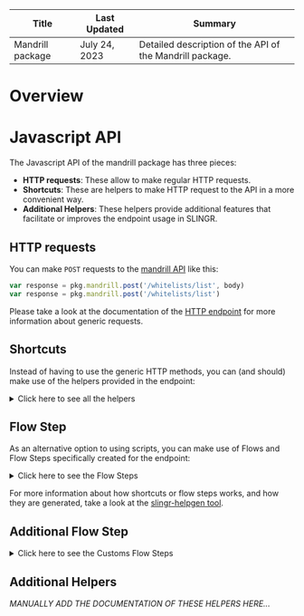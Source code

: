 <table>
    <thead>
    <tr>
        <th>Title</th>
        <th>Last Updated</th>
        <th>Summary</th>
    </tr>
    </thead>
    <tbody>
    <tr>
        <td>Mandrill package</td>
        <td>July 24, 2023</td>
        <td>Detailed description of the API of the Mandrill package.</td>
    </tr>
    </tbody>
</table>

# Overview

# Javascript API

The Javascript API of the mandrill package has three pieces:

- **HTTP requests**: These allow to make regular HTTP requests.
- **Shortcuts**: These are helpers to make HTTP request to the API in a more convenient way.
- **Additional Helpers**: These helpers provide additional features that facilitate or improves the endpoint usage in SLINGR.

## HTTP requests
You can make `POST` requests to the [mandrill API](API_URL_HERE) like this:
```javascript
var response = pkg.mandrill.post('/whitelists/list', body)
var response = pkg.mandrill.post('/whitelists/list')
```

Please take a look at the documentation of the [HTTP endpoint](https://github.com/slingr-stack/http-endpoint#javascript-api)
for more information about generic requests.

## Shortcuts

Instead of having to use the generic HTTP methods, you can (and should) make use of the helpers provided in the endpoint:
<details>
    <summary>Click here to see all the helpers</summary>

<br>

* API URL: '/users/info'
* HTTP Method: 'POST'
```javascript
pkg.mandrill.users.info.post(body)
```
---
* API URL: '/users/ping'
* HTTP Method: 'POST'
```javascript
pkg.mandrill.users.ping.post(body)
```
---
* API URL: '/users/ping2'
* HTTP Method: 'POST'
```javascript
pkg.mandrill.users.ping2.post(body)
```
---
* API URL: '/users/senders'
* HTTP Method: 'POST'
```javascript
pkg.mandrill.users.senders.post(body)
```
---
* API URL: '/messages/send'
* HTTP Method: 'POST'
```javascript
pkg.mandrill.messages.send.post(body)
```
---
* API URL: '/messages/send-template'
* HTTP Method: 'POST'
```javascript
pkg.mandrill.messages.sendTemplate.post(body)
```
---
* API URL: '/messages/search'
* HTTP Method: 'POST'
```javascript
pkg.mandrill.messages.search.post(body)
```
---
* API URL: '/messages/search-time-series'
* HTTP Method: 'POST'
```javascript
pkg.mandrill.messages.searchTimeSeries.post(body)
```
---
* API URL: '/messages/info'
* HTTP Method: 'POST'
```javascript
pkg.mandrill.messages.info.post(body)
```
---
* API URL: '/messages/content'
* HTTP Method: 'POST'
```javascript
pkg.mandrill.messages.content.post(body)
```
---
* API URL: '/messages/parse'
* HTTP Method: 'POST'
```javascript
pkg.mandrill.messages.parse.post(body)
```
---
* API URL: '/messages/send-raw'
* HTTP Method: 'POST'
```javascript
pkg.mandrill.messages.sendRaw.post(body)
```
---
* API URL: '/messages/list-scheduled'
* HTTP Method: 'POST'
```javascript
pkg.mandrill.messages.listScheduled.post(body)
```
---
* API URL: '/messages/cancel-scheduled'
* HTTP Method: 'POST'
```javascript
pkg.mandrill.messages.cancelScheduled.post(body)
```
---
* API URL: '/messages/reschedule'
* HTTP Method: 'POST'
```javascript
pkg.mandrill.messages.reschedule.post(body)
```
---
* API URL: '/tags/list'
* HTTP Method: 'POST'
```javascript
pkg.mandrill.tags.list.post(body)
```
---
* API URL: '/tags/delete'
* HTTP Method: 'POST'
```javascript
pkg.mandrill.tags.delete.post(body)
```
---
* API URL: '/tags/info'
* HTTP Method: 'POST'
```javascript
pkg.mandrill.tags.info.post(body)
```
---
* API URL: '/tags/time-series'
* HTTP Method: 'POST'
```javascript
pkg.mandrill.tags.timeSeries.post(body)
```
---
* API URL: '/tags/all-time-series'
* HTTP Method: 'POST'
```javascript
pkg.mandrill.tags.allTimeSeries.post(body)
```
---
* API URL: '/rejects/add'
* HTTP Method: 'POST'
```javascript
pkg.mandrill.rejects.add.post(body)
```
---
* API URL: '/rejects/list'
* HTTP Method: 'POST'
```javascript
pkg.mandrill.rejects.list.post(body)
```
---
* API URL: '/rejects/delete'
* HTTP Method: 'POST'
```javascript
pkg.mandrill.rejects.delete.post(body)
```
---
* API URL: '/whitelists/add'
* HTTP Method: 'POST'
```javascript
pkg.mandrill.whitelists.add.post(body)
```
---
* API URL: '/whitelists/list'
* HTTP Method: 'POST'
```javascript
pkg.mandrill.whitelists.list.post(body)
```
---
* API URL: '/whitelists/delete'
* HTTP Method: 'POST'
```javascript
pkg.mandrill.whitelists.delete.post(body)
```
---
* API URL: '/senders/list'
* HTTP Method: 'POST'
```javascript
pkg.mandrill.senders.list.post(body)
```
---
* API URL: '/senders/domains'
* HTTP Method: 'POST'
```javascript
pkg.mandrill.senders.domains.post(body)
```
---
* API URL: '/senders/add-domain'
* HTTP Method: 'POST'
```javascript
pkg.mandrill.senders.addDomain.post(body)
```
---
* API URL: '/senders/check-domain'
* HTTP Method: 'POST'
```javascript
pkg.mandrill.senders.checkDomain.post(body)
```
---
* API URL: '/senders/verify-domain'
* HTTP Method: 'POST'
```javascript
pkg.mandrill.senders.verifyDomain.post(body)
```
---
* API URL: '/senders/info'
* HTTP Method: 'POST'
```javascript
pkg.mandrill.senders.info.post(body)
```
---
* API URL: '/senders/time-series'
* HTTP Method: 'POST'
```javascript
pkg.mandrill.senders.timeSeries.post(body)
```
---
* API URL: '/urls/list'
* HTTP Method: 'POST'
```javascript
pkg.mandrill.urls.list.post(body)
```
---
* API URL: '/urls/search'
* HTTP Method: 'POST'
```javascript
pkg.mandrill.urls.search.post(body)
```
---
* API URL: '/urls/time-series'
* HTTP Method: 'POST'
```javascript
pkg.mandrill.urls.timeSeries.post(body)
```
---
* API URL: '/urls/tracking-domains'
* HTTP Method: 'POST'
```javascript
pkg.mandrill.urls.trackingDomains.post(body)
```
---
* API URL: '/urls/check-tracking-domain'
* HTTP Method: 'POST'
```javascript
pkg.mandrill.urls.checkTrackingDomain.post(body)
```
---
* API URL: '/templates/add'
* HTTP Method: 'POST'
```javascript
pkg.mandrill.templates.add.post(body)
```
---
* API URL: '/templates/info'
* HTTP Method: 'POST'
```javascript
pkg.mandrill.templates.info.post(body)
```
---
* API URL: '/templates/update'
* HTTP Method: 'POST'
```javascript
pkg.mandrill.templates.update.post(body)
```
---
* API URL: '/templates/publish'
* HTTP Method: 'POST'
```javascript
pkg.mandrill.templates.publish.post(body)
```
---
* API URL: '/templates/delete'
* HTTP Method: 'POST'
```javascript
pkg.mandrill.templates.delete.post(body)
```
---
* API URL: '/templates/list'
* HTTP Method: 'POST'
```javascript
pkg.mandrill.templates.list.post(body)
```
---
* API URL: '/templates/time-series'
* HTTP Method: 'POST'
```javascript
pkg.mandrill.templates.timeSeries.post(body)
```
---
* API URL: '/templates/render'
* HTTP Method: 'POST'
```javascript
pkg.mandrill.templates.render.post(body)
```
---
* API URL: '/webhooks/list'
* HTTP Method: 'POST'
```javascript
pkg.mandrill.webhooks.list.post(body)
```
---
* API URL: '/webhooks/add'
* HTTP Method: 'POST'
```javascript
pkg.mandrill.webhooks.add.post(body)
```
---
* API URL: '/webhooks/info'
* HTTP Method: 'POST'
```javascript
pkg.mandrill.webhooks.info.post(body)
```
---
* API URL: '/webhooks/update'
* HTTP Method: 'POST'
```javascript
pkg.mandrill.webhooks.update.post(body)
```
---
* API URL: '/webhooks/delete'
* HTTP Method: 'POST'
```javascript
pkg.mandrill.webhooks.delete.post(body)
```
---
* API URL: '/subaccounts/list'
* HTTP Method: 'POST'
```javascript
pkg.mandrill.subaccounts.list.post(body)
```
---
* API URL: '/subaccounts/add'
* HTTP Method: 'POST'
```javascript
pkg.mandrill.subaccounts.add.post(body)
```
---
* API URL: '/subaccounts/info'
* HTTP Method: 'POST'
```javascript
pkg.mandrill.subaccounts.info.post(body)
```
---
* API URL: '/subaccounts/update'
* HTTP Method: 'POST'
```javascript
pkg.mandrill.subaccounts.update.post(body)
```
---
* API URL: '/subaccounts/delete'
* HTTP Method: 'POST'
```javascript
pkg.mandrill.subaccounts.delete.post(body)
```
---
* API URL: '/subaccounts/pause'
* HTTP Method: 'POST'
```javascript
pkg.mandrill.subaccounts.pause.post(body)
```
---
* API URL: '/subaccounts/resume'
* HTTP Method: 'POST'
```javascript
pkg.mandrill.subaccounts.resume.post(body)
```
---
* API URL: '/inbound/domains'
* HTTP Method: 'POST'
```javascript
pkg.mandrill.inbound.domains.post(body)
```
---
* API URL: '/inbound/add-domain'
* HTTP Method: 'POST'
```javascript
pkg.mandrill.inbound.addDomain.post(body)
```
---
* API URL: '/inbound/check-domain'
* HTTP Method: 'POST'
```javascript
pkg.mandrill.inbound.checkDomain.post(body)
```
---
* API URL: '/inbound/delete-domain'
* HTTP Method: 'POST'
```javascript
pkg.mandrill.inbound.deleteDomain.post(body)
```
---
* API URL: '/inbound/routes'
* HTTP Method: 'POST'
```javascript
pkg.mandrill.inbound.routes.post(body)
```
---
* API URL: '/inbound/add-route'
* HTTP Method: 'POST'
```javascript
pkg.mandrill.inbound.addRoute.post(body)
```
---
* API URL: '/inbound/update-route'
* HTTP Method: 'POST'
```javascript
pkg.mandrill.inbound.updateRoute.post(body)
```
---
* API URL: '/inbound/delete-route'
* HTTP Method: 'POST'
```javascript
pkg.mandrill.inbound.deleteRoute.post(body)
```
---
* API URL: '/inbound/send-raw'
* HTTP Method: 'POST'
```javascript
pkg.mandrill.inbound.sendRaw.post(body)
```
---
* API URL: '/exports/info'
* HTTP Method: 'POST'
```javascript
pkg.mandrill.exports.info.post(body)
```
---
* API URL: '/exports/list'
* HTTP Method: 'POST'
```javascript
pkg.mandrill.exports.list.post(body)
```
---
* API URL: '/exports/rejects'
* HTTP Method: 'POST'
```javascript
pkg.mandrill.exports.rejects.post(body)
```
---
* API URL: '/exports/whitelist'
* HTTP Method: 'POST'
```javascript
pkg.mandrill.exports.whitelist.post(body)
```
---
* API URL: '/exports/activity'
* HTTP Method: 'POST'
```javascript
pkg.mandrill.exports.activity.post(body)
```
---
* API URL: '/ips/list'
* HTTP Method: 'POST'
```javascript
pkg.mandrill.ips.list.post(body)
```
---
* API URL: '/ips/info'
* HTTP Method: 'POST'
```javascript
pkg.mandrill.ips.info.post(body)
```
---
* API URL: '/ips/provision'
* HTTP Method: 'POST'
```javascript
pkg.mandrill.ips.provision.post(body)
```
---
* API URL: '/ips/start-warmup'
* HTTP Method: 'POST'
```javascript
pkg.mandrill.ips.startWarmup.post(body)
```
---
* API URL: '/ips/cancel-warmup'
* HTTP Method: 'POST'
```javascript
pkg.mandrill.ips.cancelWarmup.post(body)
```
---
* API URL: '/ips/set-pool'
* HTTP Method: 'POST'
```javascript
pkg.mandrill.ips.setPool.post(body)
```
---
* API URL: '/ips/delete'
* HTTP Method: 'POST'
```javascript
pkg.mandrill.ips.delete.post(body)
```
---
* API URL: '/ips/list-pools'
* HTTP Method: 'POST'
```javascript
pkg.mandrill.ips.listPools.post(body)
```
---
* API URL: '/ips/pool-info'
* HTTP Method: 'POST'
```javascript
pkg.mandrill.ips.poolInfo.post(body)
```
---
* API URL: '/ips/create-pool'
* HTTP Method: 'POST'
```javascript
pkg.mandrill.ips.createPool.post(body)
```
---
* API URL: '/ips/delete-pool'
* HTTP Method: 'POST'
```javascript
pkg.mandrill.ips.deletePool.post(body)
```
---
* API URL: '/ips/check-custom-dns'
* HTTP Method: 'POST'
```javascript
pkg.mandrill.ips.checkCustomDns.post(body)
```
---
* API URL: '/ips/set-custom-dns'
* HTTP Method: 'POST'
```javascript
pkg.mandrill.ips.setCustomDns.post(body)
```
---
* API URL: '/metadata/list'
* HTTP Method: 'POST'
```javascript
pkg.mandrill.metadata.list.post(body)
```
---
* API URL: '/metadata/add'
* HTTP Method: 'POST'
```javascript
pkg.mandrill.metadata.add.post(body)
```
---
* API URL: '/metadata/update'
* HTTP Method: 'POST'
```javascript
pkg.mandrill.metadata.update.post(body)
```
---
* API URL: '/metadata/delete'
* HTTP Method: 'POST'
```javascript
pkg.mandrill.metadata.delete.post(body)
```
---

</details>

## Flow Step

As an alternative option to using scripts, you can make use of Flows and Flow Steps specifically created for the endpoint:
<details>
    <summary>Click here to see the Flow Steps</summary>

<br>



### Generic Flow Step

Generic flow step for full use of the entire endpoint and its services.

<h3>Inputs</h3>

<table>
    <thead>
    <tr>
        <th>Label</th>
        <th>Type</th>
        <th>Required</th>
        <th>Default</th>
        <th>Visibility</th>
        <th>Description</th>
    </tr>
    </thead>
    <tbody>
    <tr>
        <td>URL (Method)</td>
        <td>choice</td>
        <td>yes</td>
        <td> - </td>
        <td>Always</td>
        <td>
            This is the http method to be used against the endpoint. <br>
            Possible values are: <br>
            <i><strong>POST</strong></i>
        </td>
    </tr>
    <tr>
        <td>URL (Path)</td>
        <td>choice</td>
        <td>yes</td>
        <td> - </td>
        <td>Always</td>
        <td>
            The url to which this endpoint will send the request. This is the exact service to which the http request will be made. <br>
            Possible values are: <br>
            <i><strong>/users/info<br>/users/ping<br>/users/ping2<br>/users/senders<br>/messages/send<br>/messages/send-template<br>/messages/search<br>/messages/search-time-series<br>/messages/info<br>/messages/content<br>/messages/parse<br>/messages/send-raw<br>/messages/list-scheduled<br>/messages/cancel-scheduled<br>/messages/reschedule<br>/tags/list<br>/tags/delete<br>/tags/info<br>/tags/time-series<br>/tags/all-time-series<br>/rejects/add<br>/rejects/list<br>/rejects/delete<br>/whitelists/add<br>/whitelists/list<br>/whitelists/delete<br>/senders/list<br>/senders/domains<br>/senders/add-domain<br>/senders/check-domain<br>/senders/verify-domain<br>/senders/info<br>/senders/time-series<br>/urls/list<br>/urls/search<br>/urls/time-series<br>/urls/tracking-domains<br>/urls/check-tracking-domain<br>/templates/add<br>/templates/info<br>/templates/update<br>/templates/publish<br>/templates/delete<br>/templates/list<br>/templates/time-series<br>/templates/render<br>/webhooks/list<br>/webhooks/add<br>/webhooks/info<br>/webhooks/update<br>/webhooks/delete<br>/subaccounts/list<br>/subaccounts/add<br>/subaccounts/info<br>/subaccounts/update<br>/subaccounts/delete<br>/subaccounts/pause<br>/subaccounts/resume<br>/inbound/domains<br>/inbound/add-domain<br>/inbound/check-domain<br>/inbound/delete-domain<br>/inbound/routes<br>/inbound/add-route<br>/inbound/update-route<br>/inbound/delete-route<br>/inbound/send-raw<br>/exports/info<br>/exports/list<br>/exports/rejects<br>/exports/whitelist<br>/exports/activity<br>/ips/list<br>/ips/info<br>/ips/provision<br>/ips/start-warmup<br>/ips/cancel-warmup<br>/ips/set-pool<br>/ips/delete<br>/ips/list-pools<br>/ips/pool-info<br>/ips/create-pool<br>/ips/delete-pool<br>/ips/check-custom-dns<br>/ips/set-custom-dns<br>/metadata/list<br>/metadata/add<br>/metadata/update<br>/metadata/delete<br></strong></i>
        </td>
    </tr>
    <tr>
        <td>Headers</td>
        <td>keyValue</td>
        <td>no</td>
        <td> - </td>
        <td>Always</td>
        <td>
            Used when you want to have a custom http header for the request.
        </td>
    </tr>
    <tr>
        <td>Query Params</td>
        <td>keyValue</td>
        <td>no</td>
        <td> - </td>
        <td>Always</td>
        <td>
            Used when you want to have a custom query params for the http call.
        </td>
    </tr>
    <tr>
        <td>Body</td>
        <td>json</td>
        <td>no</td>
        <td> - </td>
        <td>Always</td>
        <td>
            A payload of data can be sent to the server in the body of the request.
        </td>
    </tr>
    <tr>
        <td>Override Settings</td>
        <td>boolean</td>
        <td>no</td>
        <td> false </td>
        <td>Always</td>
        <td></td>
    </tr>
    <tr>
        <td>Follow Redirect</td>
        <td>boolean</td>
        <td>no</td>
        <td> false </td>
        <td> overrideSettings </td>
        <td>Indicates that the resource has to be downloaded into a file instead of returning it in the response.</td>
    </tr>
    <tr>
        <td>Download</td>
        <td>boolean</td>
        <td>no</td>
        <td> false </td>
        <td> overrideSettings </td>
        <td>If true the method won't return until the file has been downloaded, and it will return all the information of the file.</td>
    </tr>
    <tr>
        <td>File name</td>
        <td>text</td>
        <td>no</td>
        <td></td>
        <td> overrideSettings </td>
        <td>If provided, the file will be stored with this name. If empty the file name will be calculated from the URL.</td>
    </tr>
    <tr>
        <td>Full response</td>
        <td> boolean </td>
        <td>no</td>
        <td> false </td>
        <td> overrideSettings </td>
        <td>Include extended information about response</td>
    </tr>
    <tr>
        <td>Connection Timeout</td>
        <td> number </td>
        <td>no</td>
        <td> 5000 </td>
        <td> overrideSettings </td>
        <td>Connect timeout interval, in milliseconds (0 = infinity).</td>
    </tr>
    <tr>
        <td>Read Timeout</td>
        <td> number </td>
        <td>no</td>
        <td> 60000 </td>
        <td> overrideSettings </td>
        <td>Read timeout interval, in milliseconds (0 = infinity).</td>
    </tr>
    </tbody>
</table>

<h3>Outputs</h3>

<table>
    <thead>
    <tr>
        <th>Name</th>
        <th>Type</th>
        <th>Description</th>
    </tr>
    </thead>
    <tbody>
    <tr>
        <td>response</td>
        <td>object</td>
        <td>
            Object resulting from the response to the endpoint call.
        </td>
    </tr>
    </tbody>
</table>


</details>

For more information about how shortcuts or flow steps works, and how they are generated, take a look at the [slingr-helpgen tool](https://github.com/slingr-stack/slingr-helpgen).

## Additional Flow Step


<details>
    <summary>Click here to see the Customs Flow Steps</summary>

<br>



### Custom Flow Steps Name

Description of Custom Flow Steps

*MANUALLY ADD THE DOCUMENTATION OF THESE FLOW STEPS HERE...*


</details>

## Additional Helpers
*MANUALLY ADD THE DOCUMENTATION OF THESE HELPERS HERE...*
